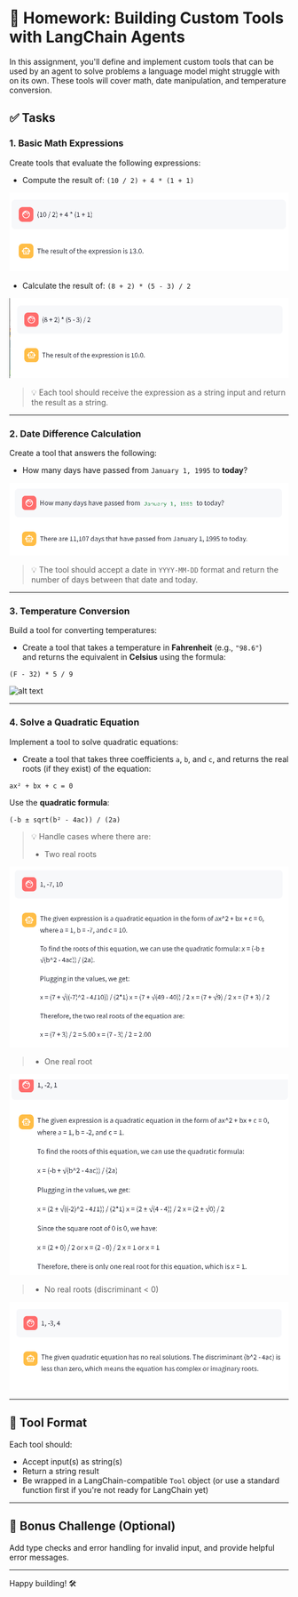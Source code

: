 
# 🧠 Homework: Building Custom Tools with LangChain Agents

In this assignment, you'll define and implement custom tools that can be used by an agent to solve problems a language model might struggle with on its own. These tools will cover math, date manipulation, and temperature conversion.

## ✅ Tasks

### 1. Basic Math Expressions
Create tools that evaluate the following expressions:

- Compute the result of: `(10 / 2) + 4 * (1 + 1)`

![alt text](image_math1.png)

- Calculate the result of: `(8 + 2) * (5 - 3) / 2`

![alt text](image_math2.png)

> 💡 Each tool should receive the expression as a string input and return the result as a string.

---

### 2. Date Difference Calculation
Create a tool that answers the following:

- How many days have passed from `January 1, 1995` to **today**?

![alt text](image_dayspassed.png)

> 💡 The tool should accept a date in `YYYY-MM-DD` format and return the number of days between that date and today.

---

### 3. Temperature Conversion
Build a tool for converting temperatures:

- Create a tool that takes a temperature in **Fahrenheit** (e.g., `"98.6"`)  
  and returns the equivalent in **Celsius** using the formula:

```text
(F - 32) * 5 / 9
````

![alt text](image_tempconversion.png)

---

### 4. Solve a Quadratic Equation

Implement a tool to solve quadratic equations:

* Create a tool that takes three coefficients `a`, `b`, and `c`, and returns the real roots (if they exist) of the equation:

```text
ax² + bx + c = 0
```

Use the **quadratic formula**:

```text
(-b ± sqrt(b² - 4ac)) / (2a)
```

> 💡 Handle cases where there are:
>
> * Two real roots

![alt text](image_tworealroots.png)

> * One real root

![alt text](image_onerealroot.png)

> * No real roots (discriminant < 0)

![alt text](image_noroots.png)

---

## 🔄 Tool Format

Each tool should:

* Accept input(s) as string(s)
* Return a string result
* Be wrapped in a LangChain-compatible `Tool` object (or use a standard function first if you're not ready for LangChain yet)

---

## 🚀 Bonus Challenge (Optional)

Add type checks and error handling for invalid input, and provide helpful error messages.

---

Happy building! 🛠️

